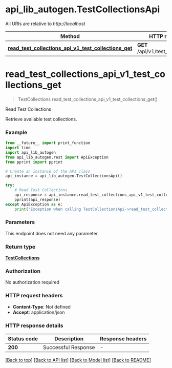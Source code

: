 # api_lib_autogen.TestCollectionsApi

All URIs are relative to *http://localhost*

Method | HTTP request | Description
------------- | ------------- | -------------
[**read_test_collections_api_v1_test_collections_get**](TestCollectionsApi.md#read_test_collections_api_v1_test_collections_get) | **GET** /api/v1/test_collections/ | Read Test Collections


# **read_test_collections_api_v1_test_collections_get**
> TestCollections read_test_collections_api_v1_test_collections_get()

Read Test Collections

Retrieve available test collections.

### Example

```python
from __future__ import print_function
import time
import api_lib_autogen
from api_lib_autogen.rest import ApiException
from pprint import pprint

# Create an instance of the API class
api_instance = api_lib_autogen.TestCollectionsApi()

try:
    # Read Test Collections
    api_response = api_instance.read_test_collections_api_v1_test_collections_get()
    pprint(api_response)
except ApiException as e:
    print("Exception when calling TestCollectionsApi->read_test_collections_api_v1_test_collections_get: %s\n" % e)
```

### Parameters
This endpoint does not need any parameter.

### Return type

[**TestCollections**](TestCollections.md)

### Authorization

No authorization required

### HTTP request headers

 - **Content-Type**: Not defined
 - **Accept**: application/json

### HTTP response details
| Status code | Description | Response headers |
|-------------|-------------|------------------|
**200** | Successful Response |  -  |

[[Back to top]](#) [[Back to API list]](../README.md#documentation-for-api-endpoints) [[Back to Model list]](../README.md#documentation-for-models) [[Back to README]](../README.md)

